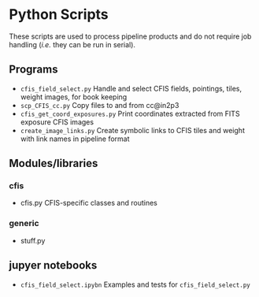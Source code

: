# Python Scripts

These scripts are used to process pipeline products and do not require job
handling (*i.e.* they can be run in serial).

## Programs

* `cfis_field_select.py`
  Handle and select CFIS fields, pointings, tiles, weight images, for book keeping
* `scp_CFIS_cc.py`
  Copy files to and from cc@in2p3
* `cfis_get_coord_exposures.py`
  Print coordinates extracted from FITS exposure CFIS images 
* `create_image_links.py`
  Create symbolic links to CFIS tiles and weight with link names
  in pipeline format


## Modules/libraries


### cfis

* cfis.py
  CFIS-specific classes and routines


### generic

* stuff.py

## jupyer notebooks

* `cfis_field_select.ipybn`
  Examples and tests for `cfis_field_select.py`


